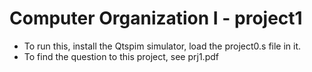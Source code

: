 # Computer Organization I - project1

* To run this, install the Qtspim simulator, load the project0.s file in it.
* To find the question to this project, see prj1.pdf
